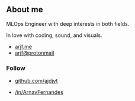 ## About me

MLOps Engineer with deep interests in both fields.

In love with coding, sound, and visuals.

- [arjf.me](https://arjf.me)
- [arjf@protonmail](mailto:arjf@protonmail.com)

### Follow

- [github.com/ajdjyt](https://github.com/ajdjyt)
<!-- - [dribble.com/Greenek](https://dribbble.com/Greenek) -->
- [/in/ArnavFernandes](https://linkedin.com/in/arnav-fernandes-50b62524b)